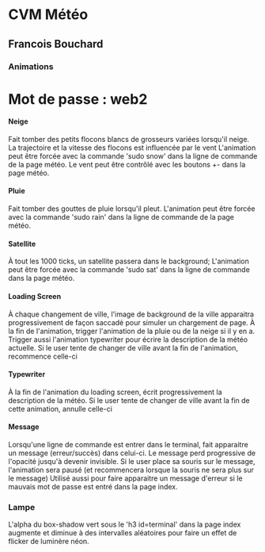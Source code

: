 # CVM Météo

## Francois Bouchard

### Animations
# Mot de passe : web2
#### Neige
Fait tomber des petits flocons blancs de grosseurs variées lorsqu'il neige.
La trajectoire et la vitesse des flocons est influencée par le vent
L'animation peut être forcée avec la commande 'sudo snow' dans la ligne de commande de la page météo.
Le vent peut être contrôlé avec les boutons +- dans la page météo.
#### Pluie
Fait tomber des gouttes de pluie lorsqu'il pleut.
L'animation peut être forcée avec la commande 'sudo rain' dans la ligne de commande de la page météo.
#### Satellite
À tout les 1000 ticks, un satellite passera dans le background;
L'animation peut être forcée avec la commande 'sudo sat' dans la ligne de commande dans la page météo.
#### Loading Screen
À chaque changement de ville, l'image de background de la ville apparaitra progressivement de façon saccadé pour simuler un chargement de page.
À la fin de l'animation, trigger l'animation de la pluie ou de la neige si il y en a. Trigger aussi l'animation typewriter pour écrire la description de la météo actuelle.
Si le user tente de changer de ville avant la fin de l'animation, recommence celle-ci
#### Typewriter
À la fin de l'animation du loading screen, écrit progressivement la description de la météo.
Si le user tente de changer de ville avant la fin de cette animation, annulle celle-ci
#### Message
Lorsqu'une ligne de commande est entrer dans le terminal, fait apparaitre un message (erreur/succès) dans celui-ci. 
Le message perd progressive de l'opacité jusqu'à devenir invisible. Si le user place sa souris sur le message, l'animation sera pausé (et recommencera lorsque la souris ne sera plus sur le message)
Utilisé aussi pour faire apparaitre un message d'erreur si le mauvais mot de passe est entré dans la page index.
### Lampe
L'alpha du box-shadow vert sous le 'h3 id=terminal' dans la page index augmente et diminue à des intervalles aléatoires pour faire un effet de flicker de luminère néon.
